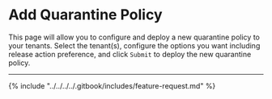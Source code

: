 # Add Quarantine Policy

This page will allow you to configure and deploy a new quarantine policy to your tenants. Select the tenant(s), configure the options you want including release action preference, and click `Submit` to deploy the new quarantine policy.

***

{% include "../../../../.gitbook/includes/feature-request.md" %}
